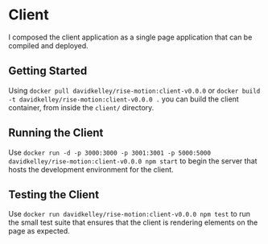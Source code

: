 # Client

I composed the client application as a single page application that can be compiled and deployed.

## Getting Started

Using `docker pull davidkelley/rise-motion:client-v0.0.0` or `docker build -t davidkelley/rise-motion:client-v0.0.0 .` you can build the client container, from inside the `client/` directory.

## Running the Client

Use `docker run -d -p 3000:3000 -p 3001:3001 -p 5000:5000 davidkelley/rise-motion:client-v0.0.0 npm start` to begin the server that hosts the development environment for the client.

## Testing the Client

Use `docker run davidkelley/rise-motion:client-v0.0.0 npm test` to run the small test suite that ensures that the client is rendering elements on the page as expected.

